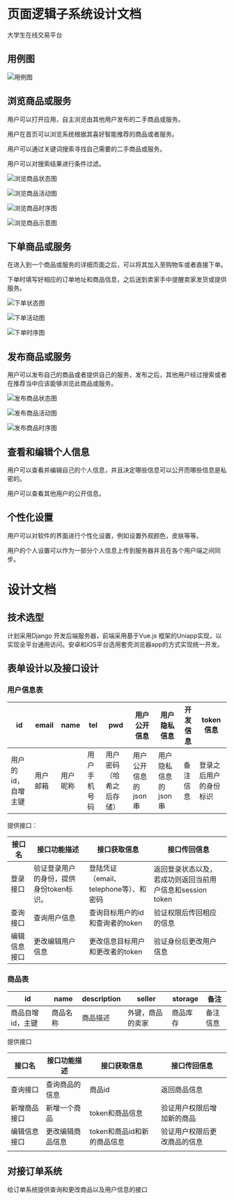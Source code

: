 

# 页面逻辑子系统设计文档

大学生在线交易平台

## 用例图

![用例图](页面逻辑子系统用例图.png)

## 浏览商品或服务

用户可以打开应用，自主浏览由其他用户发布的二手商品或服务。

用户在首页可以浏览系统根据其喜好智能推荐的商品或者服务。

用户可以通过关键词搜索寻找自己需要的二手商品或服务。

用户可以对搜索结果进行条件过滤。

![浏览商品状态图](浏览商品状态图.png)

![浏览商品活动图](浏览商品活动图.png)

![浏览商品时序图](浏览商品时序图.png)

![浏览商品示意图](浏览商品示意图.png)

## 下单商品或服务

在进入到一个商品或服务的详细页面之后，可以将其加入至购物车或者直接下单。

下单时填写好相应的订单地址和商品信息，之后送到卖家手中提醒卖家发货或提供服务。

![下单状态图](下单状态图.png)

![下单活动图](下单活动图.png)

![下单时序图](下单时序图.png)

## 发布商品或服务

用户可以发布自己的商品或者提供自己的服务，发布之后，其他用户经过搜索或者在推荐当中应该能够浏览此商品或服务。

![发布商品状态图](发布商品状态图.png)

![发布商品活动图](发布商品活动图.png)

![发布商品时序图](发布商品时序图.png)

## 查看和编辑个人信息

用户可以查看并编辑自己的个人信息，并且决定哪些信息可以公开而哪些信息是私密的。

用户可以查看其他用户的公开信息。



## 个性化设置

用户可以对软件的界面进行个性化设置，例如设置外观颜色，皮肤等等。

用户的个人设置可以作为一部分个人信息上传到服务器并且在各个用户端之间同步。





# 设计文档

## 技术选型
计划采用Django 开发后端服务器，前端采用基于Vue.js 框架的Uniapp实现，以实现全平台通用访问。安卓和iOS平台选用套壳浏览器app的方式实现统一开发。

## 表单设计以及接口设计

### 用户信息表

| id             | email    | name | tel  | pwd |  用户公开信息|用户隐私信息|开发信息|token信息|
| -------- | ----- | --- | --- | ---- | ------- | ------- | ------- | -------- |
| 用户的id，自增主键 | 用户邮箱 |  用户昵称 | 用户手机号码  | 用户密码（哈希之后存储） | 用户公开信息的json串 |用户隐私信息的json串|备注信息|登录之后用户的身份标识|

提供接口：

| 接口名 | 接口功能描述 | 接口获取信息 | 接口传回信息 |
| ---- | ---- | ---- | ---- |
| 登录接口 | 验证登录用户的身份，提供身份token标识。 | 登陆凭证（email、telephone等）、和密码 | 返回登录状态以及，若成功则返回当前用户信息和session token |
| 查询接口 | 查询用户信息 | 查询目标用户的id和查询者的token | 验证权限后传回相应的信息 |
| 编辑信息接口 | 更改编辑用户信息 | 更改信息目标用户和更改者的token | 验证身份后更改用户信息 |



### 商品表

| id               | name     | description | seller           | storage  | 备注     |
| ---------------- | -------- | ----------- | ---------------- | -------- | -------- |
| 商品自增id，主键 | 商品名称 | 商品描述    | 外键，商品的卖家 | 商品库存 | 备注信息 |

提供接口

| 接口名       | 接口功能描述     | 接口获取信息                | 接口传回信息                 |
| ------------ | ---------------- | --------------------------- | ---------------------------- |
| 查询接口     | 查询商品的信息   | 商品id                      | 返回商品信息                 |
| 新增商品接口 | 新增一个商品     | token和商品信息             | 验证用户权限后增加新的商品   |
| 编辑信息接口 | 更改编辑商品信息 | token和商品id和新的商品信息 | 验证用户权限后更改商品的信息 |
|              |                  |                             |                              |



## 对接订单系统

给订单系统提供查询和更改商品以及用户信息的接口













